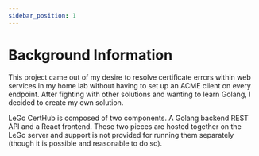 ```yaml
---
sidebar_position: 1
---
```


# Background Information

This project came out of my desire to resolve certificate errors
within web services in my home lab without having to set up an ACME
client on every endpoint. After fighting with other solutions and
wanting to learn Golang, I decided to create my own solution.

LeGo CertHub is composed of two components. A Golang backend REST API
and a React frontend. These two pieces are hosted together on the LeGo
server and support is not provided for running them separately (though
it is possible and reasonable to do so).
